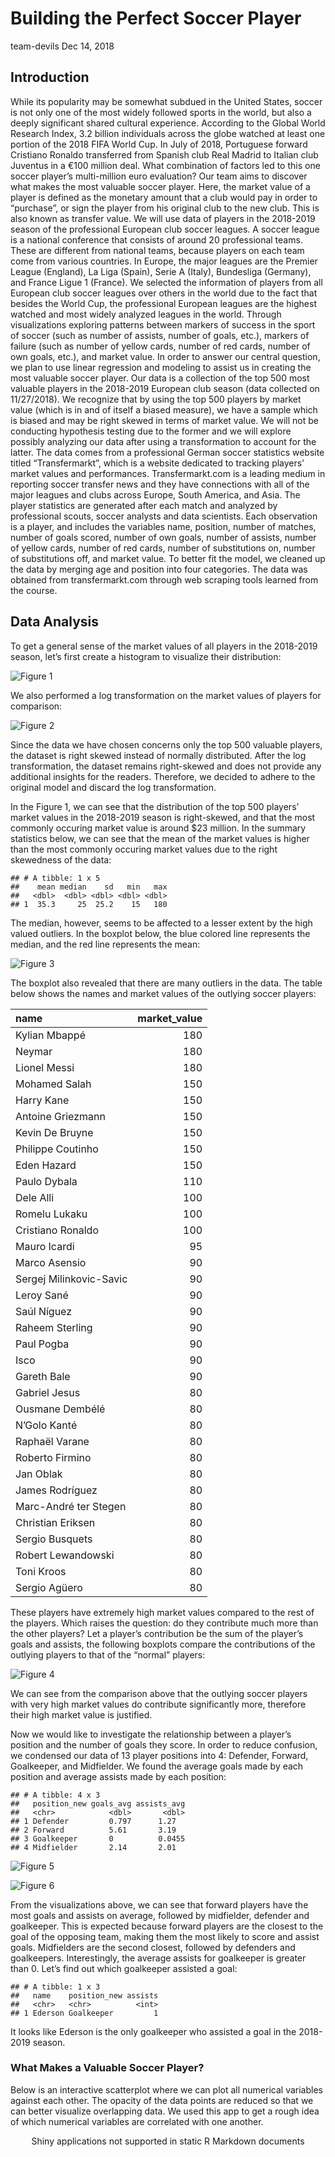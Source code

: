 Building the Perfect Soccer Player
================
team-devils
Dec 14, 2018

## Introduction

While its popularity may be somewhat subdued in the United States,
soccer is not only one of the most widely followed sports in the world,
but also a deeply significant shared cultural experience. According to
the Global World Research Index, 3.2 billion individuals across the
globe watched at least one portion of the 2018 FIFA World Cup. In July
of 2018, Portuguese forward Cristiano Ronaldo transferred from Spanish
club Real Madrid to Italian club Juventus in a €100 million deal. What
combination of factors led to this one soccer player’s multi-million
euro evaluation? Our team aims to discover what makes the most valuable
soccer player. Here, the market value of a player is defined as the
monetary amount that a club would pay in order to “purchase”, or sign
the player from his original club to the new club. This is also known as
transfer value. We will use data of players in the 2018-2019 season of
the professional European club soccer leagues. A soccer league is a
national conference that consists of around 20 professional teams. These
are different from national teams, because players on each team come
from various countries. In Europe, the major leagues are the Premier
League (England), La Liga (Spain), Serie A (Italy), Bundesliga
(Germany), and France Ligue 1 (France). We selected the information of
players from all European club soccer leagues over others in the world
due to the fact that besides the World Cup, the professional European
leagues are the highest watched and most widely analyzed leagues in the
world. Through visualizations exploring patterns between markers of
success in the sport of soccer (such as number of assists, number of
goals, etc.), markers of failure (such as number of yellow cards, number
of red cards, number of own goals, etc.), and market value. In order to
answer our central question, we plan to use linear regression and
modeling to assist us in creating the most valuable soccer player. Our
data is a collection of the top 500 most valuable players in the
2018-2019 European club season (data collected on 11/27/2018). We
recognize that by using the top 500 players by market value (which is in
and of itself a biased measure), we have a sample which is biased and
may be right skewed in terms of market value. We will not be conducting
hypothesis testing due to the former and we will explore possibly
analyzing our data after using a transformation to account for the
latter. The data comes from a professional German soccer statistics
website titled “Transfermarkt”, which is a website dedicated to tracking
players’ market values and performances. Transfermarkt.com is a leading
medium in reporting soccer transfer news and they have connections with
all of the major leagues and clubs across Europe, South America, and
Asia. The player statistics are generated after each match and analyzed
by professional scouts, soccer analysts and data scientists. Each
observation is a player, and includes the variables name, position,
number of matches, number of goals scored, number of own goals, number
of assists, number of yellow cards, number of red cards, number of
substitutions on, number of substitutions off, and market value. To
better fit the model, we cleaned up the data by merging age and position
into four categories. The data was obtained from transfermarkt.com
through web scraping tools learned from the course.

## Data Analysis

To get a general sense of the market values of all players in the
2018-2019 season, let’s first create a histogram to visualize their
distribution:

![Figure 1](project_files/figure-gfm/histogram-1.png)

We also performed a log transformation on the market values of players
for comparison:

![Figure 2](project_files/figure-gfm/log_histogram-1.png)

Since the data we have chosen concerns only the top 500 valuable
players, the dataset is right skewed instead of normally distributed.
After the log transformation, the dataset remains right-skewed and does
not provide any additional insights for the readers. Therefore, we
decided to adhere to the original model and discard the log
transformation.

In the Figure 1, we can see that the distribution of the top 500
players’ market values in the 2018-2019 season is right-skewed, and
that the most commonly occuring market value is around $23 million. In
the summary statistics below, we can see that the mean of the market
values is higher than the most commonly occuring market values due to
the right skewedness of the data:

    ## # A tibble: 1 x 5
    ##    mean median    sd   min   max
    ##   <dbl>  <dbl> <dbl> <dbl> <dbl>
    ## 1  35.3     25  25.2    15   180

The median, however, seems to be affected to a lesser extent by the high
valued outliers. In the boxplot below, the blue colored line represents
the median, and the red line represents the mean:

![Figure 3](project_files/figure-gfm/boxplot-1.png)

The boxplot also revealed that there are many outliers in the data. The
table below shows the names and market values of the outlying soccer
players:

| name                    | market\_value |
| :---------------------- | ------------: |
| Kylian Mbappé           |           180 |
| Neymar                  |           180 |
| Lionel Messi            |           180 |
| Mohamed Salah           |           150 |
| Harry Kane              |           150 |
| Antoine Griezmann       |           150 |
| Kevin De Bruyne         |           150 |
| Philippe Coutinho       |           150 |
| Eden Hazard             |           150 |
| Paulo Dybala            |           110 |
| Dele Alli               |           100 |
| Romelu Lukaku           |           100 |
| Cristiano Ronaldo       |           100 |
| Mauro Icardi            |            95 |
| Marco Asensio           |            90 |
| Sergej Milinkovic-Savic |            90 |
| Leroy Sané              |            90 |
| Saúl Níguez             |            90 |
| Raheem Sterling         |            90 |
| Paul Pogba              |            90 |
| Isco                    |            90 |
| Gareth Bale             |            90 |
| Gabriel Jesus           |            80 |
| Ousmane Dembélé         |            80 |
| N’Golo Kanté            |            80 |
| Raphaël Varane          |            80 |
| Roberto Firmino         |            80 |
| Jan Oblak               |            80 |
| James Rodríguez         |            80 |
| Marc-André ter Stegen   |            80 |
| Christian Eriksen       |            80 |
| Sergio Busquets         |            80 |
| Robert Lewandowski      |            80 |
| Toni Kroos              |            80 |
| Sergio Agüero           |            80 |

These players have extremely high market values compared to the rest of
the players. Which raises the question: do they contribute much more
than the other players? Let a player’s contribution be the sum of the
player’s goals and assists, the following boxplots compare the
contributions of the outlying players to that of the “normal” players:

![Figure 4](project_files/figure-gfm/outliers-plot-1.png)

We can see from the comparison above that the outlying soccer players
with very high market values do contribute significantly more, therefore
their high market value is justified.

Now we would like to investigate the relationship between a player’s
position and the number of goals they score. In order to reduce
confusion, we condensed our data of 13 player positions into 4:
Defender, Forward, Goalkeeper, and Midfielder. We found the average
goals made by each position and average assists made by each position:

    ## # A tibble: 4 x 3
    ##   position_new goals_avg assists_avg
    ##   <chr>            <dbl>       <dbl>
    ## 1 Defender         0.797      1.27  
    ## 2 Forward          5.61       3.19  
    ## 3 Goalkeeper       0          0.0455
    ## 4 Midfielder       2.14       2.01

![Figure 5](project_files/figure-gfm/position-goals-1.png)

![Figure 6](project_files/figure-gfm/position-assists-1.png)

From the visualizations above, we can see that forward players have the
most goals and assists on average, followed by midfielder, defender and
goalkeeper. This is expected because forward players are the closest to
the goal of the opposing team, making them the most likely to score and
assist goals. Midfielders are the second closest, followed by defenders
and goalkeepers. Interestingly, the average assists for goalkeeper is
greater than 0. Let’s find out which goalkeeper assisted a goal:

    ## # A tibble: 1 x 3
    ##   name    position_new assists
    ##   <chr>   <chr>          <int>
    ## 1 Ederson Goalkeeper         1

It looks like Ederson is the only goalkeeper who assisted a goal in the
2018-2019 season.

### What Makes a Valuable Soccer Player?

Below is an interactive scatterplot where we can plot all numerical
variables against each other. The opacity of the data points are reduced
so that we can better visualize overlapping data. We used this app to
get a rough idea of which numerical variables are correlated with one
another.

<!--html_preserve-->

<div class="muted well" style="width: 100% ; height: 500px ; text-align: center; box-sizing: border-box; -moz-box-sizing: border-box; -webkit-box-sizing: border-box;">

Shiny applications not supported in static R Markdown documents

</div>

<!--/html_preserve-->

To answer the question “What makes the a valuable soccer player?”, we
made a multiple linear regression based on all the variables we have in
the players dataset. In soccer, a player’s position is highly correlated
with the number of goals and assists (e.g. forward positions score the
most goals and make the most assists in general, while goalkeepers can
seldom score a goal or make an assist). This is also evident from
figures 5 and 6. From the Shiny app, we also saw that goals and assists
are strongly correlated with a player’s market value. Therefore, we
decided to introduce two interactions between position/goals and
position/assists into our multiple linear model.

    ## # A tibble: 21 x 5
    ##    term                           estimate std.error statistic p.value
    ##    <chr>                             <dbl>     <dbl>     <dbl>   <dbl>
    ##  1 factor(position_new)Defender     12.6      15.4      0.818  0.414  
    ##  2 factor(position_new)Forward      -0.965    15.7     -0.0616 0.951  
    ##  3 factor(position_new)Goalkeeper   17.2      16.1      1.07   0.287  
    ##  4 factor(position_new)Midfielder   18.1      15.4      1.17   0.242  
    ##  5 age                               0.112     0.734    0.153  0.879  
    ##  6 matches                           0.579     0.219    2.64   0.00852
    ##  7 goals                             2.04      1.66     1.23   0.220  
    ##  8 own_goals                        -0.367     5.66    -0.0649 0.948  
    ##  9 assists                           0.789     1.12     0.707  0.480  
    ## 10 yellow_cards                     -0.515     0.599   -0.859  0.391  
    ## # ... with 11 more rows

Next, we performed a backwards model selection based on AIC to identify
the variables that significantly affect the players’ market values.

    ## # A tibble: 15 x 5
    ##    term                               estimate std.error statistic p.value
    ##    <chr>                                 <dbl>     <dbl>     <dbl>   <dbl>
    ##  1 factor(position_new)Defender         15.9       5.35      2.98  3.04e-3
    ##  2 factor(position_new)Forward          -0.607     5.57     -0.109 9.13e-1
    ##  3 factor(position_new)Goalkeeper       22.7       7.05      3.22  1.36e-3
    ##  4 factor(position_new)Midfielder       19.6       5.43      3.61  3.32e-4
    ##  5 matches                               0.406     0.179     2.26  2.42e-2
    ##  6 goals                                 2.02      1.64      1.23  2.21e-1
    ##  7 assists                               0.885     1.10      0.802 4.23e-1
    ##  8 factor(age_range)21-25                3.66      4.49      0.815 4.15e-1
    ##  9 factor(age_range)26-30                9.07      4.53      2.00  4.57e-2
    ## 10 factor(age_range)30 and above        -0.922     5.71     -0.162 8.72e-1
    ## 11 factor(position_new)Forward:goals     0.937     1.68      0.557 5.78e-1
    ## 12 factor(position_new)Midfielder:go…   -1.45      1.85     -0.783 4.34e-1
    ## 13 factor(position_new)Forward:assis…    2.74      1.28      2.14  3.25e-2
    ## 14 factor(position_new)Goalkeeper:as…   23.4      22.1       1.06  2.90e-1
    ## 15 factor(position_new)Midfielder:as…   -0.366     1.52     -0.241 8.09e-1

From the selected model, we can observe that the player’s position
decides the value of y-intercept. If the player is a Defender, its
prediction formula constant would be 15.9 million euro, and -0.607
million euro for Forward, 22.7 million euro for Goalkeeper, and 19.6
million euro for Midfielder. Next, if a player appears on field in one
more match, his market value would in general increase by 0.406 million
euro; if a player scores a goal, his market value would in general
increase by 2.02 million euro; if a player makes an assist, his market
value would in average increase by 0.885 million euro. Compared to
players below 20 years old, players aged between 21 and 25 are averagely
3.66 million euro more valuable, players aged between 26 and 30 are
averagely 9.07 million euro more valuable, and players above 30-year-old
are generally 0.366 million euro less valuable. Additionally, we have
taken the interactions between position/goals and position/assists into
account. In average, every goal can get a forward 0.937 million euro
increase in market value, while every goal can get a midfilder 1.45
million euro decrease in market value. Every assist can get a forward
2.74 million euro increase in market value; Every assist can get a
goalkeeper 23.4 million euro increase in market value; However, every
assist can get a midfielder 0.366 million euro decrease in market value.

After the model selection based on AIC, we can see that the new model
has reduced the significant variables down to 15; variables “age”,
“own\_goals”, “yellow\_cards”, “red\_cards”, “substituted\_on”, and
“substituted\_off” have been eliminated.

| original\_model | new\_model |
| --------------: | ---------: |
|        4513.152 |   4504.674 |

The AIC value is lower compared to the full model (4513.1522965 to
4504.6741455), which means that the new model contains the variables
that are the most likely to affect the market values. Taking a look at
the adjusted R-squared values before and after backwards selection, our
new model has a slightly higher adjusted R-squared value(0.7530486 to
0.7543797):

| adj\_r\_squared\_before | adj\_r\_squared\_after |
| ----------------------: | ---------------------: |
|               0.7530486 |              0.7543797 |

In order to validate our model, we decide to examine the RMSE values
after performing a 10-fold test:

    ## # A tibble: 10 x 2
    ##    names     x
    ##    <chr> <dbl>
    ##  1 1      17.4
    ##  2 2      21.8
    ##  3 3      20.2
    ##  4 4      23.3
    ##  5 5      23.6
    ##  6 6      22.8
    ##  7 7      15.5
    ##  8 8      18.0
    ##  9 9      25.3
    ## 10 10     22.1

Histogram and summary statistics of RMSE:

![Figure 7](project_files/figure-gfm/rmse-histogram-1.png)

    ## # A tibble: 1 x 5
    ##     min   max  mean median    sd
    ##   <dbl> <dbl> <dbl>  <dbl> <dbl>
    ## 1  15.5  25.3  21.0   21.9  3.12

As we can see from the histogram and the summary statistics, the RMSE
values are fairly low compared to the range of our original data, and
they have a low standard deviation. This means that our model is fairly
good.

According to the selected model, we can build a formula representing the
market value prediction:

`market_value` = 15.9 - 0.607 \* `position_newForward` + 22.7 \*
`position_newGoalkeeper` + 19.6 \* `position_newMidfielder` + 0.406 \*
`matches` + 2.02 \* `goals` + 0.885 \* `assists` + 3.66 \*
`age_range21-25` + 9.07 \* `age_range26-30` - 0.922 \* `age_range30 and
above` + 0.937 \* `position_newForward:goals` - 1.45 \*
`position_newMidfielder:goals` + 2.74 \* `position_newForward:assists` +
23.4 \* `position_newGoalkeeper:assists` - 0.366 \*
`position_newMidfielder:assists`

Note that in this equation, non numerical variables like `position_new`
and `age_range` will take Boolean values 0 and 1.

### What does our model tell us?

From the selected model, we can observe that the player’s position
determines the value of the y-intercept. On average, if the player is a
defender, he would begin with 15.9 million euro; if the player is a
forward, he would begin with -0.607 million euro; if the player is a
goalkeeper, he would begin with 22.7 million euro; and lastly, if the
player is a midfielder, his prediction formula constant would be 19.6
million. We found that for every additional match a player appears at,
his market value would increases by 0.406 million euro on average; for
every additional goal scored, his market value would increase by 2.02
million euro on average; and for every additional goal assisted, his
market value would increase by 0.885 million euro on average. Players
aged between 21 to 25 will on average have 3.66 million euro added to
their baseline market value. Players aged between 26 and 30 are on
average worth 9.07 million euro above the baseline; and players above
30-year-old are on average worth 0.366 million euro less than their
baseline market value.

Additionally, we have taken the interactions between position/goals and
position/assists into account. On average, every goal scored can
increase a forward’s market value by 0.937 million euro on average,
while every goal can decrease a midfilder’s market value by 1.45 million
euro on average. Every assist can increase a forward’s market value by
2.74 million euro on average; every assist can increase a midfielder’s
market value by 0.366 million euro on average. Lastly, if a goalkeeper
makes an assist, he is expected to get a 23.4 million euro increase in
market value on average.

## Conclusion

<<<<<<< HEAD
=======
### What We Did

>>>>>>> e34ddb71544c87a662347f5eba307b5638907d59
Our research question of what makes the most valuable soccer player
first led us to conduct exploratory data visualization. By first
plotting the distribution of our data, we found the spread of market
value to be quite right-skewed. The right skew is due to the fact that
we only scraped the 500 most valuable players from the European club
soccer league. For comparison, we plotted the logarithmic distribution
of the market values to see if the distribution would be more normal.
The spread was still quite right-skewed so we decided to use our
regular, non-transformed distribution for exploratory data analysis and
modeling.

After plotting a boxplot of the data, we found several outliers in
market value and decided to identify the players whose market values
were significantly higher than the rest of the players. We compared
their median contribution (defined as sum of number of goals and number
of assists) to that of the non-outlying players in the season thus far,
and found their contribution to be greater. This result somewhat
justifies their higher market values.

We then explored performance by position, and found that forwards score
the most goals and perform the most assists, followed by midfielders,
then defenders, and then goalkeepers.

Furthermore, we created a Shiny app that allowed us to explore trends in
our dataset by selecting the x-axis, y-axis, and color to be different
variables. The app helped us quickly identify some patterns in the
dataset to keep in mind while we perform our analyses.

After exploring the data and the relationships between the variables
through summary statistics and visualizations, we created a full linear
model and used backwards selection to craft a model that predicts market
values based on selected variables in our dataset. The new model has an
adjusted R squared value of 0.7543797, which is quite high and shows
that the model is a good fit. Furthermore, a cross validation test
produced RMSE values that are quite low, with a low standard deviation,
showing that the model provides consistently accurate predictions across
the entire dataset.

<<<<<<< HEAD
Our findings are as follows:

In general, 26-30 is the optimal age range for any soccer player.

For Defenders: The estimated y-intercept for a defender is 15.9 million
euro. Defenders’ market values will increase for each match, goal, and
assist (though assists and goals are relatively unusual for defenders).

For Goalkeepers: The estimated y-intercept for a goalkeeper is 22.7
million euro. Goalkeepers’ market values will increase for every match.
Although we can observe a very high coefficient for assists, we are not
taking it into account because only one goalkeeper in the dataset made
an assist. Goalkeepers are, if anything, discouraged from rushing into
the opponent’s box to score a goal or make an assist.

For Midfielders: The estimated y-intercept for a midfielder is 19.6
million euro. Midfielders’ market values will increase for every match,
goal, and assist. They have lower coefficients for goals and assists
compared to defenders because they are expected to score more goals and
make more assists.

For Forwards: The estimated y-intercept for a forward is -0.607 million
euro. Forwards’ market values will increase for every match, goal, and
assist.
=======
### What We Found

In general, 26-30 is the optimal age range for any soccer player. With
each match, goal, and assist, a player’s market value is expected to
increase. That being said, the interactions between market value/goals
and market value/assists complicate the model slightly. Their effects
are described below:

For Defenders: The estimated baseline market value for a defender is
15.9 million euro. Defenders’ market values will increase for each
match, goal, and assist (though assists and goals are relatively unusual
for defenders).

For Goalkeepers: The estimated baseline market value for a goalkeeper is
38.6 million euro. Goalkeepers’ market values will increase for every
match. Although we can observe a very high coefficient for assists, we
are not taking it into account because only one goalkeeper in the
dataset made an assist. Goalkeepers are, if anything, discouraged from
rushing into the opponent’s box to score a goal or make an assist.

For Midfielders: The estimated baseline market value for a midfielder is
38.6 million euro. Midfielders’ market values will increase for every
match, goal, and assist. They have lower coefficients for goals and
assists compared to defenders because they are expected to score more
goals and make more assists.

For Forwards: The estimated baseline market value for a forward is
15.293 million euro. Forwards’ market values will increase for every
match, goal, and assist.

### How We Can Improve
>>>>>>> e34ddb71544c87a662347f5eba307b5638907d59

While we attempted to use the statistical methods from the course to the
best of our abilities, there are several areas we could improve upon. We
did not do the thorough research required to fully understand the source
of the market value prices we obtained from the Transfer Markt website.
Therefore, the market value prices may be inaccurate, resulting in
skewed findings. Furthermore, we could have investigated the data
collection methodologies used by Transfer Markt more thoroughly in order
to verify the validity of all other player variables. Cross-referencing
the information in the data set with individual leagues’ internal
records would be one of the ways to resolve this issue. Lastly, our data
only contained values from the first half of the 2018-2019 season, but
the market value of a player can hardly be determined by a single
season. Therefore, introducing data from previous seasons might help us
create a better model.

If we were to redo our project, we would increase the sample size and
include all players in the league instead of choosing the top 500 most
valuable players, and analyze an entire season’s player performance
statistics instead of only half of a season. Such an approach would
alleviate the right skewedness of the data and provide more conclusive
results. Additionally, we would no longer condense the players’
positions into four main positions: forward, backward, center, and
goalkeeper, but instead keep the more precise positions. The more
specific player positions would yield more precise models. Lastly, we
would like to explore how market values have changed over time,
introducing soccer players’ market values and stats from 1990-1991,
2000-2001, 2010-2011, and 2018-2019 seasons.
